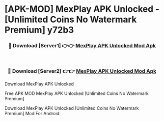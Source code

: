 # [APK-MOD] MexPlay APK Unlocked - [Unlimited Coins No Watermark Premium] y72b3



<div align="center">
<h3>🔴 Download [Server1] 👉👉 <a href="https://momento.my/?title=MexPlay_APK_Unlocked">MexPlay APK Unlocked Mod Apk</a></h3><br>

<h3>🔴 Download [Server2] 👉👉 <a href="https://momento.my/?title=MexPlay_APK_Unlocked">MexPlay APK Unlocked Mod Apk</a></h3>
</div>



Download MexPlay APK Unlocked 

Free APK MOD MexPlay APK Unlocked [Unlimited Coins No Watermark Premium]

Download MexPlay APK Unlocked [Unlimited Coins No Watermark Premium] Mod For Android
